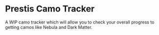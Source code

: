 # Prestis Camo Tracker
A WIP camo tracker which will allow you to check your overall progress to getting camos like Nebula and Dark Matter.